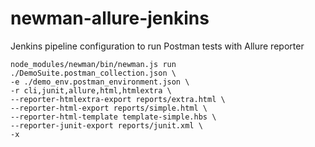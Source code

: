 # newman-allure-jenkins
Jenkins pipeline configuration to run Postman tests with Allure reporter
```shell script
node_modules/newman/bin/newman.js run ./DemoSuite.postman_collection.json \
-e ./demo_env.postman_environment.json \
-r cli,junit,allure,html,htmlextra \
--reporter-htmlextra-export reports/extra.html \
--reporter-html-export reports/simple.html \
--reporter-html-template template-simple.hbs \
--reporter-junit-export reports/junit.xml \
-x
```


